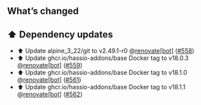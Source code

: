 ## What’s changed

## ⬆️ Dependency updates

- ⬆️ Update alpine_3_22/git to v2.49.1-r0 @[renovate[bot]](https://github.com/apps/renovate) ([#558](https://github.com/hassio-addons/addon-motioneye/pull/558))
- ⬆️ Update ghcr.io/hassio-addons/base Docker tag to v18.0.3 @[renovate[bot]](https://github.com/apps/renovate) ([#559](https://github.com/hassio-addons/addon-motioneye/pull/559))
- ⬆️ Update ghcr.io/hassio-addons/base Docker tag to v18.1.0 @[renovate[bot]](https://github.com/apps/renovate) ([#561](https://github.com/hassio-addons/addon-motioneye/pull/561))
- ⬆️ Update ghcr.io/hassio-addons/base Docker tag to v18.1.1 @[renovate[bot]](https://github.com/apps/renovate) ([#562](https://github.com/hassio-addons/addon-motioneye/pull/562))
